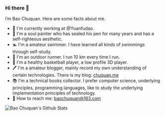 
### Hi there 👋

I’m Bao Chuquan. Here are some facts about me.

*   💼 I'm currently working at @Yuanfudao.
*   🎨 I'm a soul painter who has sealed his pen for many years and has a self-righteous aesthetic.
*   🏊 I'm a amateur swimmer. I have learned all kinds of swimmings through self-study.
*   🏃 I'm an outdoor runner. I run 10 km every time I run.
*   🏀 I'm a healthy basketball player, a low profile 3D player.
*   🖊 I'm a amateur blogger, mainly record my own understanding of certain technologies. There is my blog: [chuquan.me](http://chuquan.me)
*   📚 I'm a technical books collector. I prefer computer science, underlying principles, programming languages, like to study the underlying implementation principles of technology.
*   📧 How to reach me: baochuquan@163.com

<img align="center" src="https://github-readme-stats.vercel.app/api?username=baochuquan&show_icons=true" alt="Bao Chuquan's Github Stats" />
